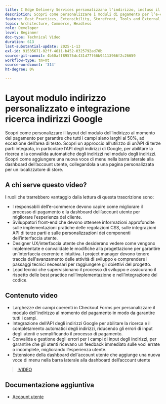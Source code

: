 ```yaml
---
title: I Edge Delivery Services personalizzano l'indirizzo, incluso il completamento automatico
description: Scopri come personalizzare i moduli di pagamento per l’e-commerce e integrare Google Address Lookup per migliorare l’esperienza utente e ridurre gli errori di input.
feature: Best Practices, Extensibility, Storefront, Tools and External Services
topic: Architecture, Commerce, Headless
role: Developer
level: Beginner
doc-type: Technical Video
duration: 613
last-substantial-update: 2025-1-13
exl-id: 91535671-02ff-4611-b452-0325792ad70b
source-git-commit: 4b60aff89575dc431d77f66b94113966f2c26659
workflow-type: tm+mt
source-wordcount: '314'
ht-degree: 0%

---
```


# Layout modulo indirizzo personalizzato e integrazione ricerca indirizzi Google

Scopri come personalizzare il layout del modulo dell’indirizzo al momento del pagamento per garantire che tutti i campi siano larghi al 50%, ad eccezione dell’area di testo. Scopri un approccio all’utilizzo di un’API di terze parti integrata, in particolare l’API degli indirizzi di Google, per abilitare la ricerca e la convalida automatiche degli indirizzi nel modulo degli indirizzi. &#x200B; Scopri come aggiungere una nuova voce di menu nella barra laterale alla dashboard dell’account utente, collegandola a una pagina personalizzata per un localizzatore di store.

## A chi serve questo video?

I ruoli che trarrebbero vantaggio dalla lettura di questa trascrizione sono:

* I responsabili dell’e-commerce devono capire come migliorare il processo di pagamento e la dashboard dell’account utente per migliorare l’esperienza del cliente.
* Sviluppatori front-end che devono ottenere informazioni approfondite sulle implementazioni pratiche delle regolazioni CSS, sulle integrazioni API di terze parti e sulle personalizzazioni dei componenti dell’interfaccia utente.
* Designer UX/interfaccia utente che desiderano vedere come vengono implementate e convalidate le modifiche alla progettazione per garantire un’interfaccia coerente e intuitiva.
I project manager devono tenere traccia dell&#39;avanzamento delle attività di sviluppo e comprendere i passaggi tecnici necessari per raggiungere gli obiettivi del progetto.
* Lead tecnici che supervisionano il processo di sviluppo e assicurano il rispetto delle best practice nell’implementazione e nell’integrazione del codice.


## Contenuto video

* Larghezze dei campi coerenti in Checkout Forms per personalizzare il modulo dell’indirizzo al momento del pagamento in modo da garantire tutti i campi.
* Integrazione dell’API degli indirizzi Google per abilitare la ricerca e il completamento automatici degli indirizzi, riducendo gli errori di input degli utenti e semplificando il processo di pagamento.
* Convalida e gestione degli errori per i campi di input degli indirizzi, per garantire che gli utenti ricevano un feedback immediato sulle voci errate o incomplete, migliorando l’esperienza utente.
* Estensione della dashboard dell’account utente che aggiunge una nuova voce di menu nella barra laterale alla dashboard dell’account utente

>[!VIDEO](https://video.tv.adobe.com/v/3442787?learn=on)

## Documentazione aggiuntiva

* [Account utente](https://experienceleague.adobe.com/developer/commerce/storefront/dropins/user-account/tutorials/)
